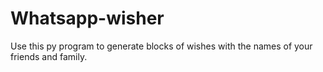 # Whatsapp-wisher
Use this py program to generate blocks of wishes with the names of your friends and family.
